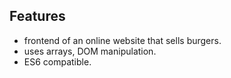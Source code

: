
## Features

- frontend of an online website that sells burgers.
- uses arrays, DOM manipulation.  
- ES6 compatible.


